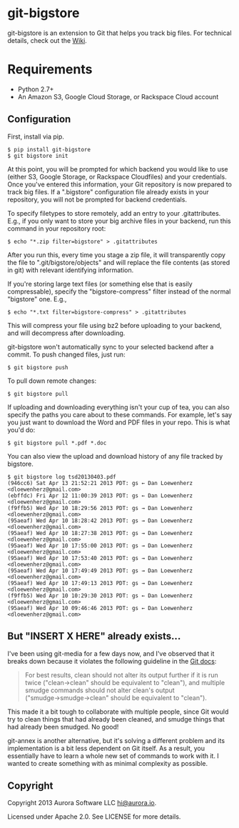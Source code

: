 git-bigstore
============

git-bigstore is an extension to Git that helps you track big files. For technical details, check out the [Wiki](https://github.com/aurorasoftware/git-bigstore/wiki/Bigstore).

Requirements
============

* Python 2.7+
* An Amazon S3, Google Cloud Storage, or Rackspace Cloud account

Configuration
-------------

First, install via pip.

    $ pip install git-bigstore
    $ git bigstore init

At this point, you will be prompted for which backend you would like to use (either S3, Google Storage, or Rackspace Cloudfiles) and your credentials. Once you've entered this information, your Git repository is now prepared to track big files. If a ".bigstore" configuration file already exists in your repository, you will not be prompted for backend credentials.

To specify filetypes to store remotely, add an entry to your .gitattributes. E.g., if you only want to store your big archive files in your backend, run this command in your repository root:

    $ echo "*.zip filter=bigstore" > .gitattributes

After you run this, every time you stage a zip file, it will transparently copy the file to ".git/bigstore/objects" and will replace the file contents (as stored in git) with relevant identifying information.

If you're storing large text files (or something else that is easily compressable), specify the "bigstore-compress" filter instead of the normal "bigstore" one. E.g.,

    $ echo "*.txt filter=bigstore-compress" > .gitattributes

This will compress your file using bz2 before uploading to your backend, and will decompress after downloading.

git-bigstore won't automatically sync to your selected backend after a commit. To push changed files, just run:

    $ git bigstore push

To pull down remote changes:

    $ git bigstore pull

If uploading and downloading everything isn't your cup of tea, you can also specify the paths you care about to these commands. For example, let's say you just want to download the Word and PDF files in your repo. This is what you'd do:

    $ git bigstore pull *.pdf *.doc

You can also view the upload and download history of any file tracked by bigstore.

    $ git bigstore log tsd20130403.pdf
    (946cc6) Sat Apr 13 21:52:21 2013 PDT: gs ← Dan Loewenherz <dloewenherz@gmail.com>
    (ebffdc) Fri Apr 12 11:00:39 2013 PDT: gs ← Dan Loewenherz <dloewenherz@gmail.com>
    (f9ffb5) Wed Apr 10 18:29:56 2013 PDT: gs → Dan Loewenherz <dloewenherz@gmail.com>
    (95aeaf) Wed Apr 10 18:28:42 2013 PDT: gs → Dan Loewenherz <dloewenherz@gmail.com>
    (95aeaf) Wed Apr 10 18:27:38 2013 PDT: gs → Dan Loewenherz <dloewenherz@gmail.com>
    (95aeaf) Wed Apr 10 17:55:00 2013 PDT: gs → Dan Loewenherz <dloewenherz@gmail.com>
    (95aeaf) Wed Apr 10 17:53:40 2013 PDT: gs → Dan Loewenherz <dloewenherz@gmail.com>
    (95aeaf) Wed Apr 10 17:49:49 2013 PDT: gs → Dan Loewenherz <dloewenherz@gmail.com>
    (95aeaf) Wed Apr 10 17:49:13 2013 PDT: gs → Dan Loewenherz <dloewenherz@gmail.com>
    (f9ffb5) Wed Apr 10 10:29:30 2013 PDT: gs ← Dan Loewenherz <dloewenherz@gmail.com>
    (95aeaf) Wed Apr 10 09:46:46 2013 PDT: gs ← Dan Loewenherz <dloewenherz@gmail.com>


But "INSERT X HERE" already exists...
---------------------------------

I've been using git-media for a few days now, and I've observed that it breaks down because it violates the following guideline in the [Git docs](https://www.kernel.org/pub/software/scm/git/docs/gitattributes.html):

> For best results, clean should not alter its output further if it is run twice ("clean→clean" should be equivalent to "clean"), and multiple smudge commands should not alter clean's output ("smudge→smudge→clean" should be equivalent to "clean").

This made it a bit tough to collaborate with multiple people, since Git would try to clean things that had already been cleaned, and smudge things that had already been smudged. No good!

git-annex is another alternative, but it's solving a different problem and its implementation is a bit less dependent on Git itself. As a result, you essentially have to learn a whole new set of commands to work with it. I wanted to create something with as minimal complexity as possible.

Copyright
---------

Copyright 2013 Aurora Software LLC <hi@aurora.io>.

Licensed under Apache 2.0. See LICENSE for more details.

